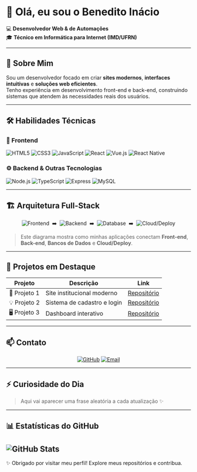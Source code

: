 # 👋 Olá, eu sou o Benedito Inácio

💻 **Desenvolvedor Web & de Automações**  
🎓 **Técnico em Informática para Internet (IMD/UFRN)**  

---

## 🧾 Sobre Mim
Sou um desenvolvedor focado em criar **sites modernos**, **interfaces intuitivas** e **soluções web eficientes**.  
Tenho experiência em desenvolvimento front-end e back-end, construindo sistemas que atendem às necessidades reais dos usuários.

---

## 🛠️ Habilidades Técnicas

### 🎨 Frontend
![HTML5](https://img.shields.io/badge/HTML5-E34F26?style=for-the-badge&logo=html5&logoColor=white)
![CSS3](https://img.shields.io/badge/CSS3-1572B6?style=for-the-badge&logo=css3&logoColor=white)
![JavaScript](https://img.shields.io/badge/JavaScript-F7DF1E?style=for-the-badge&logo=javascript&logoColor=black)
![React](https://img.shields.io/badge/React-61DAFB?style=for-the-badge&logo=react&logoColor=black)
![Vue.js](https://img.shields.io/badge/Vue.js-4FC08D?style=for-the-badge&logo=vue.js&logoColor=white)
![React Native](https://img.shields.io/badge/React_Native-20232A?style=for-the-badge&logo=react&logoColor=61DAFB)


### ⚙️ Backend & Outras Tecnologias
![Node.js](https://img.shields.io/badge/Node.js-339933?style=for-the-badge&logo=nodedotjs&logoColor=white)
![TypeScript](https://img.shields.io/badge/TypeScript-3178C6?style=for-the-badge&logo=typescript&logoColor=white)
![Express](https://img.shields.io/badge/Express.js-000000?style=for-the-badge&logo=express&logoColor=white)
![MySQL](https://img.shields.io/badge/MySQL-4479A1?style=for-the-badge&logo=mysql&logoColor=white)

---

## 🏗️ Arquitetura Full-Stack

<div align="center">

![Frontend](https://img.shields.io/badge/Frontend-HTML%20%7C%20CSS%20%7C%20JS%20%7C%20React-blue?style=for-the-badge)
&nbsp;➡️&nbsp;
![Backend](https://img.shields.io/badge/Backend-TypeScript%20%7C%20Node.js%20%7C%20Express-green?style=for-the-badge)
&nbsp;➡️&nbsp;
![Database](https://img.shields.io/badge/Database-MySQL%20%7C%20MongoDB-lightgrey?style=for-the-badge)
&nbsp;➡️&nbsp;
![Cloud/Deploy](https://img.shields.io/badge/Deploy-AWS%20%7C%20Docker%20%7C%20Firebase-orange?style=for-the-badge)

</div>

> Este diagrama mostra como minhas aplicações conectam **Front-end**, **Back-end**, **Bancos de Dados** e **Cloud/Deploy**.

---

## 📌 Projetos em Destaque

<div align="center">

| Projeto | Descrição | Link |
|--------|-----------|------|
| 🚀 Projeto 1 | Site institucional moderno | [Repositório](#) |
| 💡 Projeto 2 | Sistema de cadastro e login | [Repositório](#) |
| 🖥️ Projeto 3 | Dashboard interativo | [Repositório](#) |

</div>

---

## 📫 Contato

<div align="center">

[![GitHub](https://img.shields.io/badge/GitHub-MasterFIM-181717?style=for-the-badge&logo=github&logoColor=white)](https://github.com/MasterFIM)
[![Email](https://img.shields.io/badge/Email-benedito.inacio.177@gmail.com-D14836?style=for-the-badge&logo=gmail&logoColor=white)](mailto:benedito.inacio.177@gmail.com)

</div>

---

## ⚡ Curiosidade do Dia
> Aqui vai aparecer uma frase aleatória a cada atualização ✨

---

## 📊 Estatísticas do GitHub

![GitHub Stats](https://github-readme-stats.vercel.app/api?username=MasterFIM&show_icons=true&theme=dark&count_private=true)
---

✨ Obrigado por visitar meu perfil! Explore meus repositórios e contribua.
